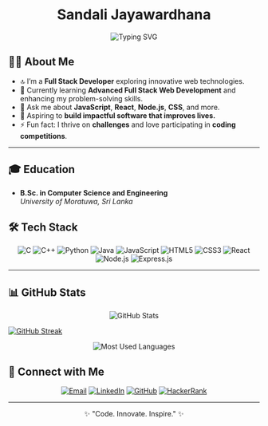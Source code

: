 <!-- Header -->
<h1 align="center">Sandali Jayawardhana</h1>
<p align="center">
  <img src="https://readme-typing-svg.demolab.com?font=Fira+Code&weight=500&pause=1000&center=true&vCenter=true&repeat=false&width=435&lines=Full+Stack+Web+Developer;Passionate+about+Code+%26+Technology;Eager+to+Learn+and+Collaborate" alt="Typing SVG" />
</p>

<!-- About Me -->
## 🧑‍💻 About Me

- 🔝 I’m a **Full Stack Developer** exploring innovative web technologies.
- 🌱 Currently learning **Advanced Full Stack Web Development** and enhancing my problem-solving skills.
- 💬 Ask me about **JavaScript**, **React**, **Node.js**, **CSS**, and more.
- 🎯 Aspiring to **build impactful software that improves lives.**
- ⚡ Fun fact: I thrive on **challenges** and love participating in **coding competitions**.

---

## 🎓 Education
- **B.Sc. in Computer Science and Engineering**  
  *University of Moratuwa, Sri Lanka*

<!-- Skills -->
## 🛠️ Tech Stack
<p align="center">
  <img src="https://img.shields.io/badge/C-%2300599C.svg?style=flat&logo=c&logoColor=white" alt="C" />
  <img src="https://img.shields.io/badge/C++-%2300599C.svg?style=flat&logo=c%2B%2B&logoColor=white" alt="C++" />
  <img src="https://img.shields.io/badge/Python-%233776AB.svg?style=flat&logo=python&logoColor=white" alt="Python" />
  <img src="https://img.shields.io/badge/Java-%23007396.svg?style=flat&logo=openjdk&logoColor=white" alt="Java" />
  <img src="https://img.shields.io/badge/JavaScript-%23F7DF1E.svg?style=flat&logo=javascript&logoColor=black" alt="JavaScript" />
  <img src="https://img.shields.io/badge/HTML5-%23E34F26.svg?style=flat&logo=html5&logoColor=white" alt="HTML5" />
  <img src="https://img.shields.io/badge/CSS3-%231572B6.svg?style=flat&logo=css3&logoColor=white" alt="CSS3" />
  <img src="https://img.shields.io/badge/React-%2361DAFB.svg?style=flat&logo=react&logoColor=black" alt="React" />
  <img src="https://img.shields.io/badge/Node.js-%23339933.svg?style=flat&logo=node.js&logoColor=white" alt="Node.js" />
  <img src="https://img.shields.io/badge/Express.js-%23000000.svg?style=flat&logo=express&logoColor=white" alt="Express.js" />
</p>

---

<!-- Stats and Badges -->
## 📊 GitHub Stats

<!-- GitHub Stats -->
<p align="center">
  <img src="https://github-readme-stats.vercel.app/api?username=Sandali0726&show_icons=true&theme=radical&count_private=true&include_all_commits=true" alt="GitHub Stats" />
</p>

<!-- GitHub Streak -->
<a href="https://git.io/streak-stats"><img src="https://streak-stats.demolab.com?user=Sandali0726&theme=dark" alt="GitHub Streak" /></a>

<!-- Most Used Languages -->
<p align="center">
  <img src="https://github-readme-stats.vercel.app/api/top-langs/?username=Sandali0726&layout=compact&theme=radical&langs_count=10" alt="Most Used Languages" />
</p>

<!-- Contact -->
## 📧 Connect with Me
<p align="center">
  <a href="mailto:jayawardhanasandali2@gmail.com"><img src="https://img.shields.io/badge/Email-D14836?style=flat&logo=gmail&logoColor=white" alt="Email" /></a>
  <a href="https://www.linkedin.com/in/sandali-sathsarani-jayawardhana-913372265"><img src="https://img.shields.io/badge/LinkedIn-0077B5?style=flat&logo=linkedin&logoColor=white" alt="LinkedIn" /></a>
  <a href="https://github.com/Sandali0726"><img src="https://img.shields.io/badge/Portfolio-24292E?style=flat&logo=github&logoColor=white" alt="GitHub" /></a>
  <a href="https://www.hackerrank.com/profile/SSJ_LIFE"><img src="https://img.shields.io/badge/-Hackerrank-00EA64?style=flat&logo=HackerRank&logoColor=white" alt="HackerRank" /></a>
</p>

---

<!-- Footer -->
<p align="center">✨ "Code. Innovate. Inspire." ✨</p>
